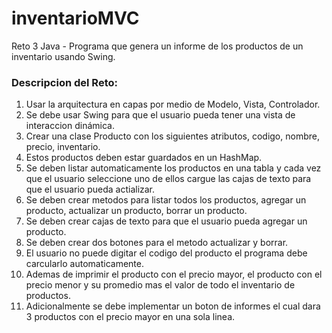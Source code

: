# inventarioMVC
Reto 3 Java - Programa que genera un informe de los productos de un inventario usando Swing.

### Descripcion del Reto:

1. Usar la arquitectura en capas por medio de Modelo, Vista, Controlador.<br>
2. Se debe usar Swing para que el usuario pueda tener una vista de interaccion dinámica. <br>
3. Crear una clase Producto con los siguientes atributos, codigo, nombre, precio, inventario. <br>
3. Estos productos deben estar guardados en un HashMap. <br>
4. Se deben listar automaticamente los productos en una tabla y cada vez que el usuario seleccione uno de ellos cargue las cajas de texto para que el usuario pueda actializar. <br>
5. Se deben crear metodos para listar todos los productos, agregar un producto, actualizar un producto, borrar un producto. <br>
6. Se deben crear cajas de texto para que el usuario pueda agregar un producto.<br>
7. Se deben crear dos botones para el metodo actualizar y borrar. <br>
8. El usuario no puede digitar el codigo del producto el programa debe carcularlo automaticamente.<br>
9. Ademas de imprimir el producto con el precio mayor, el producto con el precio menor y su promedio mas el valor de todo el inventario de productos. <br>
10. Adicionalmente se debe implementar un boton de informes el cual dara 3 productos con el precio mayor en una sola linea.<br>
